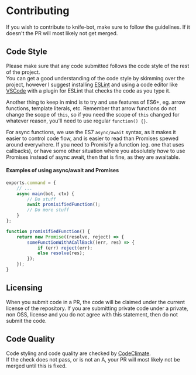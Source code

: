 # Contributing
If you wish to contribute to knife-bot, make sure to follow the guidelines. If it doesn't the PR will most likely not get merged.

## Code Style
Please make sure that any code submitted follows the code style of the rest of the project.  
You can get a good understanding of the code style by skimming over the project, however I suggest installing [ESLint](http://eslint.org) and using a code editor like [VSCode](https://code.visualstudio.com) with a plugin for ESLint that checks the code as you type it.

Another thing to keep in mind is to try and use features of ES6+, eg. arrow functions, template literals, etc. Remember that arrow functions do not change the scope of `this`, so if you need the scope of `this` changed for whatever reason, you'll need to use regular `function() {}`.

For async functions, we use the ES7 `async/await` syntax, as it makes it easier to control code flow, and is easier to read than Promises spewed around everywhere. If you need to Promisify a function (eg. one that uses callbacks), or have some other situation where you absolutely *have* to use Promises instead of async await, then that is fine, as they are awaitable.

#### Examples of using async/await and Promises
```js
exports.command = {
    // ...
    async main(bot, ctx) {
        // Do stuff
        await promisifiedFunction();
        // Do more stuff
    }
};

function promisifiedFunction() {
    return new Promise((resolve, reject) => {
        someFunctionWithACallBack((err, res) => {
            if (err) reject(err);
            else resolve(res);
        });
    });
}
```

## Licensing
When you submit code in a PR, the code will be claimed under the current license of the repository. If you are submitting private code under a private, non OSS, license and you do not agree with this statement, then do not submit the code.

## Code Quality
Code styling and code quality are checked by [CodeClimate](https://codeclimate.com/github/Ovyerus/knife-bot).  
If the check does not pass, or is not an A, your PR will most likely not be merged until this is fixed.
